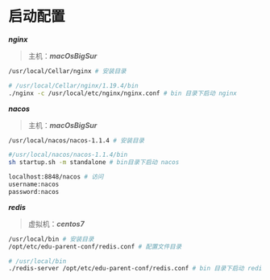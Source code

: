 



# 启动配置

***nginx***

> 主机：***macOsBigSur***

```bash
/usr/local/Cellar/nginx # 安装目录

# /usr/local/Cellar/nginx/1.19.4/bin
./nginx -c /usr/local/etc/nginx/nginx.conf # bin 目录下启动 nginx
```

***nacos***

> 主机：***macOsBigSur***

```bash
/usr/local/nacos/nacos-1.1.4 # 安装目录

#/usr/local/nacos/nacos-1.1.4/bin
sh startup.sh -m standalone # bin目录下启动 nacos

localhost:8848/nacos # 访问
username:nacos
password:nacos
```

***redis***

> 虚拟机：***centos7***

```bash
/usr/local/bin # 安装目录
/opt/etc/edu-parent-conf/redis.conf # 配置文件目录

# /usr/local/bin
./redis-server /opt/etc/edu-parent-conf/redis.conf # bin 目录下启动 redis
```

